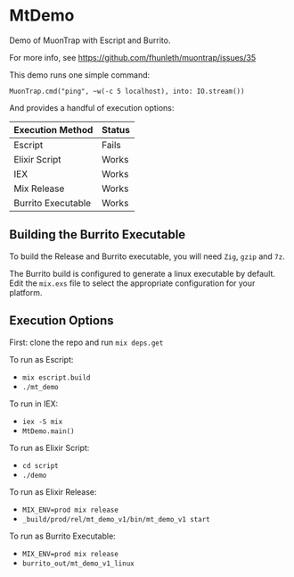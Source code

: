 # MtDemo

Demo of MuonTrap with Escript and Burrito.

For more info, see https://github.com/fhunleth/muontrap/issues/35

This demo runs one simple command:

    MuonTrap.cmd("ping", ~w(-c 5 localhost), into: IO.stream())

And provides a handful of execution options:

| Execution Method   | Status |
|--------------------|--------|
| Escript            | Fails  |
| Elixir Script      | Works  |
| IEX                | Works  |
| Mix Release        | Works  |
| Burrito Executable | Works  |

## Building the Burrito Executable

To build the Release and Burrito executable, you will need `Zig`, `gzip` and
`7z`.

The Burrito build is configured to generate a linux executable by default. Edit
the `mix.exs` file to select the appropriate configuration for your platform.

## Execution Options 

First: clone the repo and run `mix deps.get`

To run as Escript:
- `mix escript.build`
- `./mt_demo`

To run in IEX:
- `iex -S mix`
- `MtDemo.main()`

To run as Elixir Script: 
- `cd script`
- `./demo`

To run as Elixir Release: 
- `MIX_ENV=prod mix release`
- `_build/prod/rel/mt_demo_v1/bin/mt_demo_v1 start`

To run as Burrito Executable: 
- `MIX_ENV=prod mix release`
- `burrito_out/mt_demo_v1_linux`

